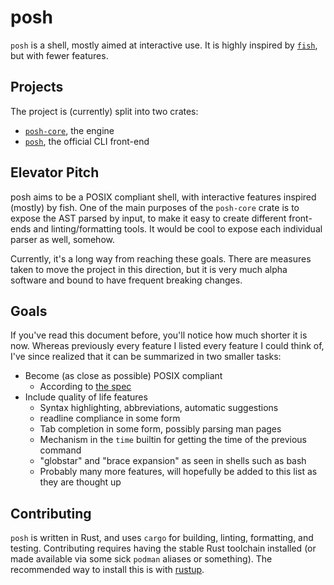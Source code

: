 # posh

`posh` is a shell, mostly aimed at interactive use. It is highly inspired by
[`fish`](https://fishshell.com/), but with fewer features.

## Projects

The project is (currently) split into two crates:

- [`posh-core`](posh-core/README.md), the engine
- [`posh`](posh/README.md), the official CLI front-end

## Elevator Pitch

posh aims to be a POSIX compliant shell, with interactive features inspired
(mostly) by fish. One of the main purposes of the `posh-core` crate is to expose
the AST parsed by input, to make it easy to create different front-ends and
linting/formatting tools. It would be cool to expose each individual parser as
well, somehow.

Currently, it's a long way from reaching these goals. There are measures taken
to move the project in this direction, but it is very much alpha software and
bound to have frequent breaking changes.

## Goals

If you've read this document before, you'll notice how much shorter it is now.
Whereas previously every feature I listed every feature I could think of, I've
since realized that it can be summarized in two smaller tasks:

- Become (as close as possible) POSIX compliant
    - According to [the
      spec](https://pubs.opengroup.org/onlinepubs/9699919799/utilities/V3_chap02.html)
- Include quality of life features
    - Syntax highlighting, abbreviations, automatic suggestions
    - readline compliance in some form
    - Tab completion in some form, possibly parsing man pages
    - Mechanism in the `time` builtin for getting the time of the previous
      command
    - "globstar" and "brace expansion" as seen in shells such as bash
    - Probably many more features, will hopefully be added to this list as they
      are thought up

## Contributing

`posh` is written in Rust, and uses `cargo` for building, linting, formatting,
and testing. Contributing requires having the stable Rust toolchain installed
(or made available via some sick `podman` aliases or something). The recommended
way to install this is with [rustup](https://rustup.rs).

